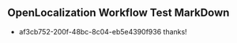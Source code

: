 ## OpenLocalization Workflow Test MarkDown
* af3cb752-200f-48bc-8c04-eb5e4390f936 thanks!

<!--HONumber=Jul16_HO3-->


